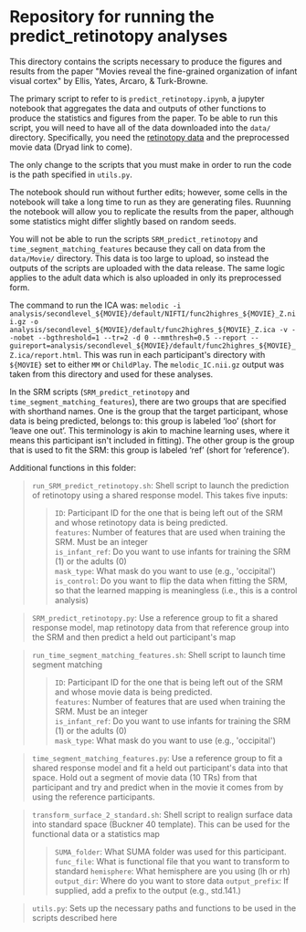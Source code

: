 # Repository for running the predict_retinotopy analyses

This directory contains the scripts necessary to produce the figures and results from the paper "Movies reveal the fine-grained organization of infant visual cortex" by Ellis, Yates, Arcaro, & Turk-Browne.  

The primary script to refer to is `predict_retinotopy.ipynb`, a jupyter notebook that aggregates the data and outputs of other functions to produce the statistics and figures from the paper. To be able to run this script, you will need to have all of the data downloaded into the `data/` directory. Specifically, you need the [retinotopy data](https://doi.org/10.5061/dryad.7h44j0ztm) and the preprocessed movie data (Dryad link to come). 

The only change to the scripts that you must make in order to run the code is the path specified in `utils.py`.

The notebook should run without further edits; however, some cells in the notebook will take a long time to run as they are generating files. Ruunning the notebook will allow you to replicate the results from the paper, although some statistics might differ slightly based on random seeds.  

You will not be able to run the scripts `SRM_predict_retinotopy` and `time_segment_matching_features` because they call on data from the `data/Movie/` directory. This data is too large to upload, so instead the outputs of the scripts are uploaded with the data release. The same logic applies to the adult data which is also uploaded in only its preprocessed form.

The command to run the ICA was: `melodic -i analysis/secondlevel_${MOVIE}/default/NIFTI/func2highres_${MOVIE}_Z.nii.gz -o analysis/secondlevel_${MOVIE}/default/func2highres_${MOVIE}_Z.ica -v --nobet --bgthreshold=1 --tr=2 -d 0 --mmthresh=0.5 --report --guireport=analysis/secondlevel_${MOVIE}/default/func2highres_${MOVIE}_Z.ica/report.html`. This was run in each participant's directory with `${MOVIE}` set to either `MM` or `ChildPlay`. The `melodic_IC.nii.gz` output was taken from this directory and used for these analyses.

In the SRM scripts (`SRM_predict_retinotopy` and `time_segment_matching_features`), there are two groups that are specified with shorthand names. One is the group that the target participant, whose data is being predicted, belongs to: this group is labeled ‘loo’ (short for ‘leave one out’. This terminology is akin to machine learning uses, where it means this participant isn't included in fitting). The other group is the group that is used to fit the SRM: this group is labeled ‘ref’ (short for ‘reference’). 

Additional functions in this folder:  

>`run_SRM_predict_retinotopy.sh`: Shell script to launch the prediction of retinotopy using a shared response model. This takes five inputs:  
>> `ID`:  Participant ID for the one that is being left out of the SRM and whose retinotopy data is being predicted.   
>> `features`: Number of features that are used when training the SRM. Must be an integer  
>> `is_infant_ref`:  Do you want to use infants for training the SRM (1) or the adults (0)  
>> `mask_type`:  What mask do you want to use (e.g., 'occipital')  
>> `is_control`:  Do you want to flip the data when fitting the SRM, so that the learned mapping is meaningless (i.e., this is a control analysis)   
    
>`SRM_predict_retinotopy.py`: Use a reference group to fit a shared response model, map retinotopy data from that reference group into the SRM and then predict a held out participant's map  

>`run_time_segment_matching_features.sh`: Shell script to launch time segment matching  
>> `ID`:  Participant ID for the one that is being left out of the SRM and whose movie data is being predicted.   
>> `features`: Number of features that are used when training the SRM. Must be an integer  
>> `is_infant_ref`:  Do you want to use infants for training the SRM (1) or the adults (0)  
>> `mask_type`:  What mask do you want to use (e.g., 'occipital')  

>`time_segment_matching_features.py`: Use a reference group to fit a shared response model and fit a held out participant's data into that space. Hold out a segment of movie data (10 TRs) from that participant and try and predict when in the movie it comes from by using the reference participants.   

>`transform_surface_2_standard.sh`: Shell script to realign surface data into standard space (Buckner 40 template). This can be used for the functional data or a statistics map   
>> `SUMA_folder`: What SUMA folder was used for this participant. 
>> `func_file`: What is functional file that you want to transform to standard
>> `hemisphere`: What hemisphere are you using (lh or rh)
>> `output_dir`: Where do you want to store data
>> `output_prefix`: If supplied, add a prefix to the output (e.g., std.141.)

>`utils.py`: Sets up the necessary paths and functions to be used in the scripts described here   

